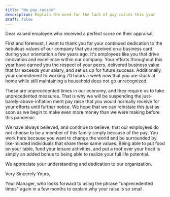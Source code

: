 ```yaml
---
title: "No_pay_raises"
description: Explain the need for the lack of pay raises this year
draft: false
---
```


Dear valued employee who received a perfect score on their appraisal,

First and foremost, I want to thank you for your continued dedication to the nebulous values of our company that you received on a business card during your orientation a few years ago. It's employees like you that drive innovation and excellence within our company. Your efforts throughout this year have earned you the respect of your peers, delivered business value that far exceeds your salary, and set us up for future success. Additionally, your commitment to working 70 hours a week now that you are stuck at home while still maintaining a household does not go unrecognized.

These are unprecedented times in our economy, and they require us to take unprecedented measures. That is why we will be suspending the just-barely-above-inflation merit pay raise that you would normally receive for your efforts until further notice. We hope that we can reinstate this just as soon as we begin to make even more money than we were making before this pandemic.

We have always believed, and continue to believe, that our employees do not choose to be a member of this family simply because of the pay. You work here because you want to change the world and be surrounded by like-minded individuals that share these same values. Being able to put food on your table, fund your leisure activities, and put a roof over your head is simply an added bonus to being able to realize your full life potential.

We appreciate your understanding and dedication to our organization.

Very Sincerely Yours,

Your Manager, who looks forward to using the phrase "unprecedented times" again in a few months to explain why your raise is so small.
